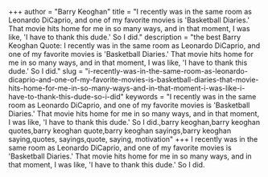 +++
author = "Barry Keoghan"
title = "I recently was in the same room as Leonardo DiCaprio, and one of my favorite movies is 'Basketball Diaries.' That movie hits home for me in so many ways, and in that moment, I was like, 'I have to thank this dude.' So I did."
description = "the best Barry Keoghan Quote: I recently was in the same room as Leonardo DiCaprio, and one of my favorite movies is 'Basketball Diaries.' That movie hits home for me in so many ways, and in that moment, I was like, 'I have to thank this dude.' So I did."
slug = "i-recently-was-in-the-same-room-as-leonardo-dicaprio-and-one-of-my-favorite-movies-is-basketball-diaries-that-movie-hits-home-for-me-in-so-many-ways-and-in-that-moment-i-was-like-i-have-to-thank-this-dude-so-i-did"
keywords = "I recently was in the same room as Leonardo DiCaprio, and one of my favorite movies is 'Basketball Diaries.' That movie hits home for me in so many ways, and in that moment, I was like, 'I have to thank this dude.' So I did.,barry keoghan,barry keoghan quotes,barry keoghan quote,barry keoghan sayings,barry keoghan saying,quotes, sayings,quote, saying, motivation"
+++
I recently was in the same room as Leonardo DiCaprio, and one of my favorite movies is 'Basketball Diaries.' That movie hits home for me in so many ways, and in that moment, I was like, 'I have to thank this dude.' So I did.
